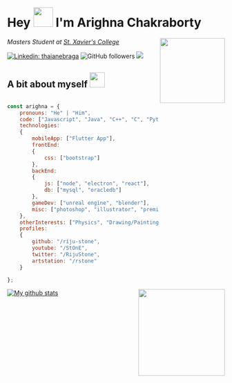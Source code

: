 # Hey <img src="https://media.tenor.co/images/fe6ba816516dec7dcf217454510bdecb/tenor.gif" width="45"> I'm Arighna Chakraborty
<p><img align='right' src="https://media.tenor.co/images/cf3b94a19679c1b9e0f7ef25930ff2f0/tenor.gif" width="150"></p>
<p><em>Masters Student at <a href="https://www.sxccal.edu/">St. Xavier's College</a>
</em></p>

[![Linkedin: thaianebraga](https://img.shields.io/badge/-arighna-blue?style=flat-square&logo=Linkedin&logoColor=white&link=https://www.linkedin.com/in/arighna-chakraborty-509539113/)](https://www.linkedin.com/in/arighna-chakraborty-509539113/)
![GitHub followers](https://img.shields.io/github/followers/riju-stone?label=Follow&style=social)
![](https://visitor-badge.glitch.me/badge?page_id=riju-stone.riju-stone)

## A bit about myself <img src="https://media.tenor.co/images/e18c6dc1cb459dedbbcf26db862dd2ef/tenor.gif" width="35">

```javascript

const arighna = {
    pronouns: "He" | "Him",
    code: ["Javascript", "Java", "C++", "C", "Python"],
    technologies: 
    {
        mobileApp: ["Flutter App"],
        frontEnd: 
        {
            css: ["bootstrap"]
        },
        backEnd: 
        {
            js: ["node", "electron", "react"],
            db: ["mysql", "oracledb"]
        },
        gameDev: ["unreal engine", "blender"],
        misc: ["photoshop", "illustrator", "premier pro"]
    },
    otherInterests: ["Physics", "Drawing/Painting", "Gaming"],
    profiles:
    {
        github: "/riju-stone",
        youtube: "/StOnE",
        twitter: "/RijuStone",
        artstation: "/rstone"
    }

};
```
<p><img align='right' src="https://media.tenor.co/images/2ca1892872320fb3e02e9190cbb86ba6/tenor.gif" width="200"></p>

[![My github stats](https://github-readme-stats.vercel.app/api?username=riju-stone)](https://github.com/anuraghazra/github-readme-stats)

